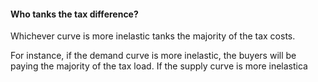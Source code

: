 #### Who tanks the tax difference?
Whichever curve is more inelastic tanks the majority of the tax costs.

For instance, if the demand curve is more inelastic, the buyers will be paying the majority of the tax load.
If the supply curve is more inelastica